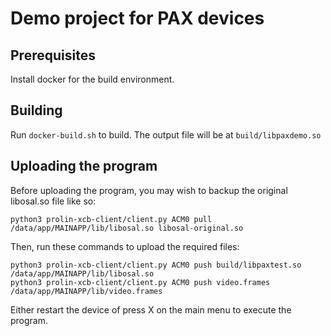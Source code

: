 # Demo project for PAX devices

## Prerequisites
Install docker for the build environment.

## Building
Run `docker-build.sh` to build. The output file will be at `build/libpaxdemo.so`

## Uploading the program

Before uploading the program, you may wish to backup the original libosal.so file like so:
```
python3 prolin-xcb-client/client.py ACM0 pull /data/app/MAINAPP/lib/libosal.so libosal-original.so
```

Then, run these commands to upload the required files:
```
python3 prolin-xcb-client/client.py ACM0 push build/libpaxtest.so /data/app/MAINAPP/lib/libosal.so
python3 prolin-xcb-client/client.py ACM0 push video.frames /data/app/MAINAPP/lib/video.frames
```

Either restart the device of press X on the main menu to execute the program.

